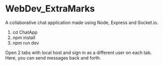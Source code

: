 # WebDev_ExtraMarks
A collaborative chat application made using Node, Express and Socket.io.

1. cd ChatApp
2. npm install
3. npm run dev
    
Open 2 tabs with local host and sign in as a different user on each tab. Here, you can send messages back and forth.

